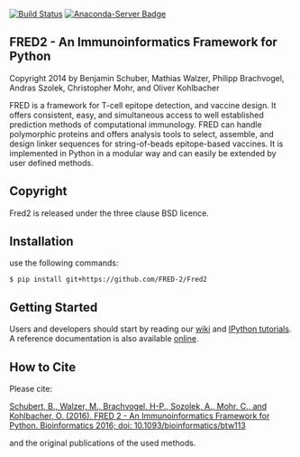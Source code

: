[![Build Status](https://travis-ci.org/FRED-2/Fred2.svg)](https://travis-ci.org/FRED-2/Fred2) [![Anaconda-Server Badge](https://anaconda.org/bioconda/fred2/badges/installer/conda.svg)](https://conda.anaconda.org/bioconda)

FRED2 - An Immunoinformatics Framework for Python
-------------------------------------------------
Copyright 2014 by Benjamin Schuber,  Mathias Walzer, Philipp Brachvogel, Andras Szolek, Christopher Mohr, and Oliver Kohlbacher


FRED is a framework for T-cell epitope detection, and vaccine design. It  offers consistent, easy, and simultaneous access to well established prediction methods of computational immunology. FRED can handle polymorphic proteins and offers analysis tools to select, assemble, and design linker sequences for string-of-beads epitope-based vaccines. It is implemented in Python in a modular way and can easily be extended by user defined methods.


Copyright
----------
Fred2 is released under the three clause BSD licence.

Installation
------------

use the following commands:

    $ pip install git+https://github.com/FRED-2/Fred2

Getting Started
---------------

Users and developers should start by reading our [wiki](https://github.com/FRED-2/Fred2/wiki) and [IPython tutorials](https://github.com/FRED-2/Fred2/tree/master/Fred2/tutorials).
A reference documentation is also available [online](http://fred2.readthedocs.org/en/latest/).

How to Cite
-----------
Please cite:

[Schubert, B., Walzer, M., Brachvogel, H-P., Sozolek, A., Mohr, C., and Kohlbacher, O. (2016). FRED 2 - An Immunoinformatics Framework for Python. Bioinformatics 2016; doi: 10.1093/bioinformatics/btw113](http://bioinformatics.oxfordjournals.org/content/early/2016/02/26/bioinformatics.btw113.short?rss=1)

and the original publications of the used methods.
